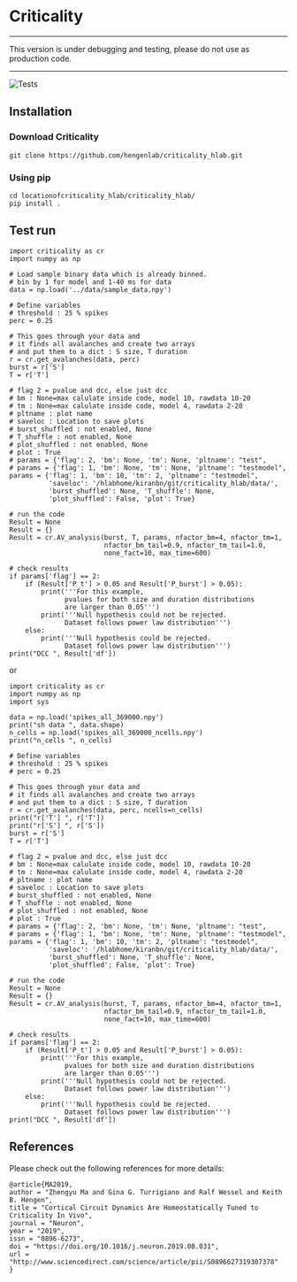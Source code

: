# Criticality
---
This version is under debugging and testing, please do not use as production code.

---
![Tests](https://github.com/hengenlab/criticality_hlab/actions/workflows/pytests.yml/badge.svg)

## Installation

### Download Criticality
```
git clone https://github.com/hengenlab/criticality_hlab.git
```

### Using pip
```
cd locationofcriticality_hlab/criticality_hlab/  
pip install .
```
<!--
### Adding to path
#### Windows
My Computer > Properties > Advanced System Settings > Environment Variables >  
In system variables, create a new variable  
    Variable name  : PYTHONPATH  
    Variable value : location where criticality_hlab is located  
    Click OK  


#### Linux
If you are using bash shell  
In terminal open .barshrc or .bash_profile  
add this line  
export PYTHONPATH=/location_of_criticality_hlab:$PYTHONPATH  


#### Mac
If you are using bash shell  
In terminal cd ~/  
then open  .profile using your favourite text editor (open -a TextEdit .profile)  
to add location where criticality_hlab is located add the line below  

export PYTHONPATH=/location_of_criticality_hlab:$PYTHONPATH  
-->



## Test run

```
import criticality as cr
import numpy as np

# Load sample binary data which is already binned.
# bin by 1 for model and 1-40 ms for data
data = np.load('../data/sample_data.npy')

# Define variables
# threshold : 25 % spikes
perc = 0.25

# This goes through your data and
# it finds all avalanches and create two arrays
# and put them to a dict : S size, T duration
r = cr.get_avalanches(data, perc)
burst = r['S']
T = r['T']

# flag 2 = pvalue and dcc, else just dcc
# bm : None=max calulate inside code, model 10, rawdata 10-20
# tm : None=max calulate inside code, model 4, rawdata 2-20
# pltname : plot name
# saveloc : Location to save plots
# burst_shuffled : not enabled, None
# T_shuffle : not enabled, None
# plot_shuffled : not enabled, None
# plot : True
# params = {'flag': 2, 'bm': None, 'tm': None, 'pltname': "test",
# params = {'flag': 1, 'bm': None, 'tm': None, 'pltname': "testmodel",
params = {'flag': 1, 'bm': 10, 'tm': 2, 'pltname': "testmodel",
          'saveloc': '/hlabhome/kiranbn/git/criticality_hlab/data/',
          'burst_shuffled': None, 'T_shuffle': None,
          'plot_shuffled': False, 'plot': True}

# run the code
Result = None
Result = {}
Result = cr.AV_analysis(burst, T, params, nfactor_bm=4, nfactor_tm=1,
                        nfactor_bm_tail=0.9, nfactor_tm_tail=1.0,
                        none_fact=10, max_time=600)

# check results
if params['flag'] == 2:
    if (Result['P_t'] > 0.05 and Result['P_burst'] > 0.05):
        print('''For this example,
              pvalues for both size and duration distributions
              are larger than 0.05''')
        print('''Null hypothesis could not be rejected.
              Dataset follows power law distribution''')
    else:
        print('''Null hypothesis could be rejected.
              Dataset follows power law distribution''')
print("DCC ", Result['df'])
```
or
```
import criticality as cr
import numpy as np
import sys

data = np.load('spikes_all_369000.npy')
print("sh data ", data.shape)
n_cells = np.load('spikes_all_369000_ncells.npy')
print("n_cells ", n_cells)

# Define variables
# threshold : 25 % spikes
# perc = 0.25

# This goes through your data and
# it finds all avalanches and create two arrays
# and put them to a dict : S size, T duration
r = cr.get_avalanches(data, perc, ncells=n_cells)
print("r['T'] ", r['T'])
print("r['S'] ", r['S'])
burst = r['S']
T = r['T']

# flag 2 = pvalue and dcc, else just dcc
# bm : None=max calulate inside code, model 10, rawdata 10-20
# tm : None=max calulate inside code, model 4, rawdata 2-20
# pltname : plot name
# saveloc : Location to save plots
# burst_shuffled : not enabled, None
# T_shuffle : not enabled, None
# plot_shuffled : not enabled, None
# plot : True
# params = {'flag': 2, 'bm': None, 'tm': None, 'pltname': "test",
# params = {'flag': 1, 'bm': None, 'tm': None, 'pltname': "testmodel",
params = {'flag': 1, 'bm': 10, 'tm': 2, 'pltname': "testmodel",
          'saveloc': '/hlabhome/kiranbn/git/criticality_hlab/data/',
          'burst_shuffled': None, 'T_shuffle': None,
          'plot_shuffled': False, 'plot': True}

# run the code
Result = None
Result = {}
Result = cr.AV_analysis(burst, T, params, nfactor_bm=4, nfactor_tm=1,
                        nfactor_bm_tail=0.9, nfactor_tm_tail=1.0,
                        none_fact=10, max_time=600)

# check results
if params['flag'] == 2:
    if (Result['P_t'] > 0.05 and Result['P_burst'] > 0.05):
        print('''For this example,
              pvalues for both size and duration distributions
              are larger than 0.05''')
        print('''Null hypothesis could not be rejected.
              Dataset follows power law distribution''')
    else:
        print('''Null hypothesis could be rejected.
              Dataset follows power law distribution''')
print("DCC ", Result['df'])

```

## References
Please check out the following references for more details:  
```
@article{MA2019,  
author = "Zhengyu Ma and Gina G. Turrigiano and Ralf Wessel and Keith B. Hengen",  
title = "Cortical Circuit Dynamics Are Homeostatically Tuned to Criticality In Vivo",  
journal = "Neuron",  
year = "2019",  
issn = "0896-6273",  
doi = "https://doi.org/10.1016/j.neuron.2019.08.031",  
url = "http://www.sciencedirect.com/science/article/pii/S0896627319307378"  
}
```
